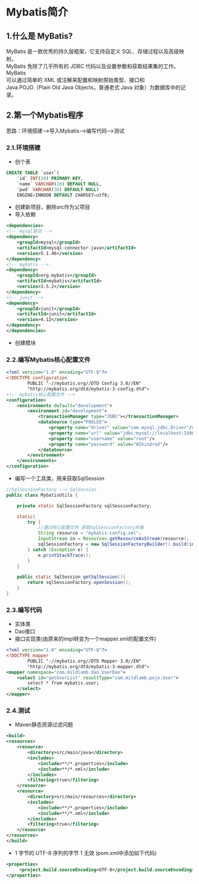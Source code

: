# Mybatis简介  
## 1.什么是 MyBatis?  
MyBatis 是一款优秀的持久层框架，它支持自定义 SQL、存储过程以及高级映射。  
MyBatis 免除了几乎所有的 JDBC 代码以及设置参数和获取结果集的工作。MyBatis   
可以通过简单的 XML 或注解来配置和映射原始类型、接口和   
Java POJO（Plain Old Java Objects，普通老式 Java 对象）为数据库中的记录。

## 2.第一个Mybatis程序
思路：环境搭建-->导入Mybatis-->编写代码-->测试  

### 2.1.环境搭建
- 创个表
```sql
CREATE TABLE `user`(
	`id` INT(10) PRIMARY KEY,
	`name` VARCHAR(20) DEFAULT NULL,
	`pwd` VARCHAR(30) DEFAULT NULL)
	ENGINE=INNODB DEFAULT CHARSET=utf8;
```
- 创建新项目，删除src作为父项目
- 导入依赖
```xml
<dependencies>
<!-- mysql驱动 -->
<dependency>
    <groupId>mysql</groupId>
    <artifactId>mysql-connector-java</artifactId>
    <version>5.1.46</version>
</dependency>
<!-- mybatis -->
<dependency>
    <groupId>org.mybatis</groupId>
    <artifactId>mybatis</artifactId>
    <version>3.5.2</version>
</dependency>
<!-- junit -->
<dependency>
    <groupId>junit</groupId>
    <artifactId>junit</artifactId>
    <version>4.12</version>
</dependency>
</dependencies>
```

- 创建模块
### 2.2.编写Mybatis核心配置文件
```xml
<?xml version="1.0" encoding="UTF-8"?>
<!DOCTYPE configuration
        PUBLIC "-//mybatis.org//DTD Config 3.0//EN"
        "http://mybatis.org/dtd/mybatis-3-config.dtd">
<!-- mybatis核心配置文件 -->
<configuration>
    <environments default="development">
        <environment id="development">
            <transactionManager type="JDBC"></transactionManager>
            <dataSource type="POOLED">
                <property name="driver" value="com.mysql.jdbc.Driver"/>
                <property name="url" value="jdbc:mysql://localhost:3306/mybatis?useSSL=false&amp;useUnicode=true&amp;characterEncoding=UTF-8"/>
                <property name="username" value="root"/>
                <property name="password" value="W2kindred"/>
            </dataSource>
        </environment>
    </environments>
</configuration>
```
- 编写一个工具类，用来获取SqlSession
```java
//SqlSessionFactory --> SqlSession
public class MybatisUtils {

    private static SqlSessionFactory sqlSessionFactory;

    static{
        try {
            //通过核心配置文件 获取SqlSessionFactory对象
            String resource = "mybatis-config.xml";
            InputStream in = Resources.getResourceAsStream(resource);
            sqlSessionFactory = new SqlSessionFactoryBuilder().build(in);
        } catch (Exception e) {
            e.printStackTrace();
        }
    }

    public static SqlSession getSqlSession(){
        return sqlSessionFactory.openSession();
    }
}
```

### 2.3.编写代码
- 实体类
- Dao接口
- 接口实现类(由原来的impl转变为一个mapper.xml的配置文件)
```xml
<?xml version="1.0" encoding="UTF-8"?>
<!DOCTYPE mapper
        PUBLIC "-//mybatis.org//DTD Mapper 3.0//EN"
        "http://mybatis.org/dtd/mybatis-3-mapper.dtd">
<mapper namespace="com.mildlamb.dao.UserDao">
    <select id="getUserList" resultType="com.mildlamb.pojo.User">
        select * from mybatis.user;
    </select>
</mapper>
```

### 2.4.测试
- Maven静态资源过滤问题
```xml
<build>
<resources>
    <resource>
        <directory>src/main/java</directory>
        <includes>
            <include>**/*.properties</include>
            <include>**/*.xml</include>
        </includes>
        <filtering>true</filtering>
    </resource>
    <resource>
        <directory>src/main/resources</directory>
        <includes>
            <include>**/*.properties</include>
            <include>**/*.xml</include>
        </includes>
        <filtering>true</filtering>
    </resource>
</resources>
</build>
```

- 1 字节的 UTF-8 序列的字节 1 无效 (pom.xml中添加如下代码)
```xml
<properties>
	 <project.build.sourceEncoding>UTF-8</project.build.sourceEncoding>
</properties>
```

